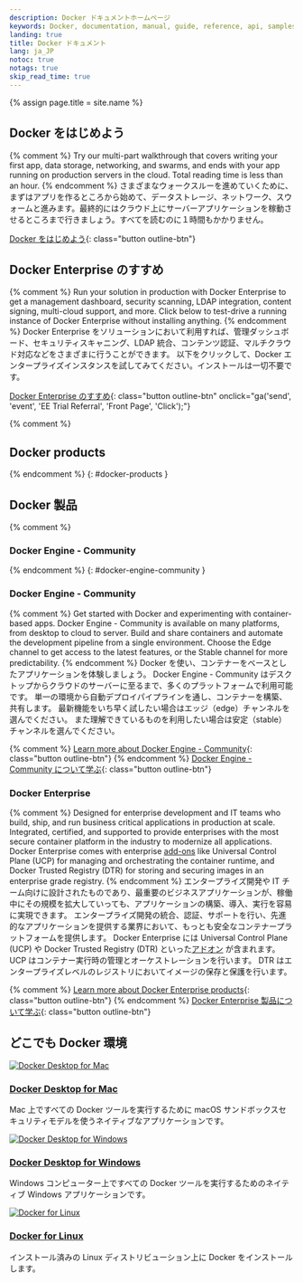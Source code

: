 ```yaml
---
description: Docker ドキュメントホームページ
keywords: Docker, documentation, manual, guide, reference, api, samples
landing: true
title: Docker ドキュメント
lang: ja_JP
notoc: true
notags: true
skip_read_time: true
---
```

{% assign page.title = site.name %}

<div class="row">
<div markdown="1" class="col-xs-12 col-sm-12 col-md-12 col-lg-6 block">

## Docker をはじめよう

{% comment %}
Try our multi-part walkthrough that covers writing your first app,
data storage, networking, and swarms, and ends with your app running on
production servers in the cloud. Total reading time is less than an hour.
{% endcomment %}
さまざまなウォークスルーを進めていくために、まずはアプリを作るところから始めて、データストレージ、ネットワーク、スウォームと進みます。最終的にはクラウド上にサーバーアプリケーションを稼動させるところまで行きましょう。すべてを読むのに１時間もかかりません。

[Docker をはじめよう](/get-started/){: class="button outline-btn"}

</div>
<div markdown="1" class="col-xs-12 col-sm-12 col-md-12 col-lg-6 block">

## Docker Enterprise のすすめ

{% comment %}
Run your solution in production with Docker Enterprise to get a
management dashboard, security scanning, LDAP integration, content signing,
multi-cloud support, and more. Click below to test-drive a running instance of
Docker Enterprise without installing anything.
{% endcomment %}
Docker Enterprise をソリューションにおいて利用すれば、管理ダッシュボード、セキュリティスキャニング、LDAP 統合、コンテンツ認証、マルチクラウド対応などをさまざまに行うことができます。
以下をクリックして、Docker エンタープライズインスタンスを試してみてください。インストールは一切不要です。

[Docker Enterprise のすすめ](https://trial.docker.com){: class="button outline-btn" onclick="ga('send', 'event', 'EE Trial Referral', 'Front Page', 'Click');"}

</div>
</div>

{% comment %}
## Docker products
{% endcomment %}
{: #docker-products }
## Docker 製品

<div class="row">
<div markdown="1" class="col-xs-12 col-sm-12 col-md-12 col-lg-6 block">

{% comment %}
### Docker Engine - Community
{% endcomment %}
{: #docker-engine-community }
### Docker Engine - Community

{% comment %}
Get started with Docker and experimenting with container-based apps. Docker Engine - Community
is available on many platforms, from desktop to cloud to server. Build and share
containers and automate the development pipeline from a single environment.
Choose the Edge channel to get access to the latest features, or the Stable
channel for more predictability.
{% endcomment %}
Docker を使い、コンテナーをベースとしたアプリケーションを体験しましょう。
Docker Engine - Community はデスクトップからクラウドのサーバーに至るまで、多くのプラットフォームで利用可能です。
単一の環境から自動デプロイパイプラインを通し、コンテナーを構築、共有します。
最新機能をいち早く試したい場合はエッジ（edge）チャンネルを選んでください。
また理解できているものを利用したい場合は安定（stable）チャンネルを選んでください。

{% comment %}
[Learn more about Docker Engine - Community](/install/){: class="button outline-btn"}
{% endcomment %}
[Docker Engine - Community について学ぶ](/install/){: class="button outline-btn"}

</div>
<div markdown="1" class="col-xs-12 col-sm-12 col-md-12 col-lg-6 block">

### Docker Enterprise

{% comment %}
Designed for enterprise development and IT teams who build, ship, and run
business critical applications in production at scale. Integrated, certified,
and supported to provide enterprises with the most secure container platform in
the industry to modernize all applications. Docker Enterprise comes with enterprise
[add-ons](#docker-ee-add-ons) like Universal Control Plane (UCP) for managing and
orchestrating the container runtime, and Docker Trusted Registry (DTR) for storing and
securing images in an enterprise grade registry.
{% endcomment %}
エンタープライズ開発や IT チーム向けに設計されたものであり、最重要のビジネスアプリケーションが、稼働中にその規模を拡大していっても、アプリケーションの構築、導入、実行を容易に実現できます。
エンタープライズ開発の統合、認証、サポートを行い、先進的なアプリケーションを提供する業界において、もっとも安全なコンテナープラットフォームを提供します。
Docker Enterprise には Universal Control Plane (UCP) や Docker Trusted Registry (DTR) といった[アドオン](#docker-ee-add-ons) が含まれます。
UCP はコンテナー実行時の管理とオーケストレーションを行います。
DTR はエンタープライズレベルのレジストリにおいてイメージの保存と保護を行います。

{% comment %}
[Learn more about Docker Enterprise products](/ee/supported-platforms/){: class="button outline-btn"}
{% endcomment %}
[Docker Enterprise 製品について学ぶ](/ee/supported-platforms/){: class="button outline-btn"}

</div>
</div><!-- end row -->

## どこでも Docker 環境

<div class="component-container">
    <!--start row-->
    <div class="row">
        <div class="col-sm-12 col-md-12 col-lg-4 block">
            <div class="component">
                <div class="component-icon">
                    <a href="docker-for-mac/"> <img src="../images/apple_48.svg" alt="Docker Desktop for Mac"> </a>
                </div>
                <h3 id="docker-for-mac"><a href="docker-for-mac/">Docker Desktop for Mac</a></h3>
                <!--
                <p>A native application using the macOS sandbox security model which delivers all Docker tools to your Mac.</p>
                -->
                <p>Mac 上ですべての Docker ツールを実行するために macOS サンドボックスセキュリティモデルを使うネイティブなアプリケーションです。</p>
            </div>
        </div>
        <div class="col-sm-12 col-md-12 col-lg-4 block">
            <div class="component">
                <div class="component-icon">
                    <a href="docker-for-windows/"> <img src="../images/windows_48.svg" alt="Docker Desktop for Windows"> </a>
                </div>
                <h3 id="docker-for-windows"><a href="docker-for-windows/">Docker Desktop for Windows</a></h3>
                <!--
                <p>A native Windows application which delivers all Docker tools to your Windows computer.</p>
                -->
                <p>Windows コンピューター上ですべての Docker ツールを実行するためのネイティブ Windows アプリケーションです。</p>
            </div>
        </div>
        <div class="col-sm-12 col-md-12 col-lg-4 block">
            <div class="component">
                <div class="component-icon">
                    <a href="install/linux/ubuntu/"> <img src="../images/linux_48.svg" alt="Docker for Linux"> </a>
                </div>
                <h3 id="docker-for-linux"><a href="install/linux/ubuntu/">Docker for Linux</a></h3>
                <!--
                <p>Install Docker on a computer which already has a Linux distribution installed.</p>
                -->
                <p>インストール済みの Linux ディストリビューション上に Docker をインストールします。</p>
            </div>
        </div>
    </div>
</div>
